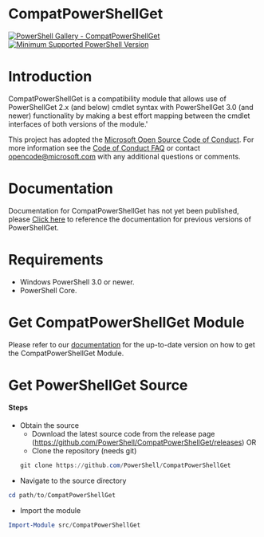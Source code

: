 # CompatPowerShellGet

[![PowerShell Gallery - CompatPowerShellGet](https://img.shields.io/badge/PowerShell%20Gallery-PowerShellGet-blue.svg)](https://www.powershellgallery.com/packages/CompatPowerShellGet)
[![Minimum Supported PowerShell Version](https://img.shields.io/badge/PowerShell-3.0-blue.svg)](https://github.com/PowerShell/CompatPowerShellGet)


Introduction
============
CompatPowerShellGet is a compatibility module that allows use of PowerShellGet 2.x (and below) cmdlet syntax with PowerShellGet 3.0 (and newer) functionality by making a best effort mapping between the cmdlet interfaces of both versions of the module.'

This project has adopted the [Microsoft Open Source Code of Conduct](https://opensource.microsoft.com/codeofconduct/).
For more information see the [Code of Conduct FAQ](https://opensource.microsoft.com/codeofconduct/faq/)
or contact [opencode@microsoft.com](mailto:opencode@microsoft.com) with any additional
questions or comments.

Documentation
=============

Documentation for CompatPowerShellGet has not yet been published, please
[Click here](https://docs.microsoft.com/powershell/module/PowerShellGet/?view=powershell-7)
to reference the documentation for previous versions of PowerShellGet.

Requirements
============

- Windows PowerShell 3.0 or newer.
- PowerShell Core.


Get CompatPowerShellGet Module
========================

Please refer to our [documentation](https://www.powershellgallery.com/packages/CompatPowerShellGet/) for the up-to-date version on how to get the CompatPowerShellGet Module.


Get PowerShellGet Source
========================

#### Steps
* Obtain the source
    - Download the latest source code from the release page (https://github.com/PowerShell/CompatPowerShellGet/releases) OR
    - Clone the repository (needs git)
    ```powershell
    git clone https://github.com/PowerShell/CompatPowerShellGet
    ```
* Navigate to the source directory
```powershell
cd path/to/CompatPowerShellGet
```

* Import the module
```powershell
Import-Module src/CompatPowerShellGet
```
